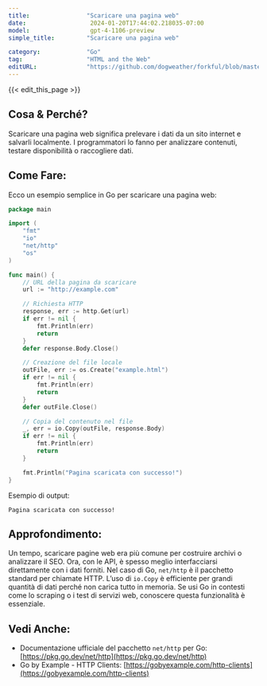 ```yaml
---
title:                "Scaricare una pagina web"
date:                  2024-01-20T17:44:02.218035-07:00
model:                 gpt-4-1106-preview
simple_title:         "Scaricare una pagina web"

category:             "Go"
tag:                  "HTML and the Web"
editURL:              "https://github.com/dogweather/forkful/blob/master/content/it/go/downloading-a-web-page.md"
---
```


{{< edit_this_page >}}

## Cosa & Perché?
Scaricare una pagina web significa prelevare i dati da un sito internet e salvarli localmente. I programmatori lo fanno per analizzare contenuti, testare disponibilità o raccogliere dati.

## Come Fare:
Ecco un esempio semplice in Go per scaricare una pagina web:

```Go
package main

import (
	"fmt"
	"io"
	"net/http"
	"os"
)

func main() {
	// URL della pagina da scaricare
	url := "http://example.com"

	// Richiesta HTTP
	response, err := http.Get(url)
	if err != nil {
		fmt.Println(err)
		return
	}
	defer response.Body.Close()

	// Creazione del file locale
	outFile, err := os.Create("example.html")
	if err != nil {
		fmt.Println(err)
		return
	}
	defer outFile.Close()

	// Copia del contenuto nel file
	_, err = io.Copy(outFile, response.Body)
	if err != nil {
		fmt.Println(err)
		return
	}

	fmt.Println("Pagina scaricata con successo!")
}
```

Esempio di output:
```
Pagina scaricata con successo!
```

## Approfondimento:
Un tempo, scaricare pagine web era più comune per costruire archivi o analizzare il SEO. Ora, con le API, è spesso meglio interfacciarsi direttamente con i dati forniti. Nel caso di Go, `net/http` è il pacchetto standard per chiamate HTTP. L’uso di `io.Copy` è efficiente per grandi quantità di dati perché non carica tutto in memoria. Se usi Go in contesti come lo scraping o i test di servizi web, conoscere questa funzionalità è essenziale.

## Vedi Anche:
- Documentazione ufficiale del pacchetto `net/http` per Go: [https://pkg.go.dev/net/http](https://pkg.go.dev/net/http)
- Go by Example - HTTP Clients: [https://gobyexample.com/http-clients](https://gobyexample.com/http-clients)
